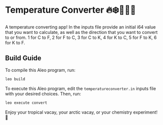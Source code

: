 # Temperature Converter 🔥❄️🧑🏼‍🔬

A temperature converting app! In the inputs file provide an initial i64 value that you want to calculate, as well as the direction that you want to convert to or from. 1 for C to F, 2 for F to C, 3 for C to K, 4 for K to C, 5 for F to K, 6 for K to F.

## Build Guide

To compile this Aleo program, run:
```bash
leo build
```

To execute this Aleo program, edit the `temperatureconverter.in` inputs file with your desired choices. Then, run:
```bash
leo execute convert
```

Enjoy your tropical vacay, your arctic vacay, or your chemistry experiment! 🤭